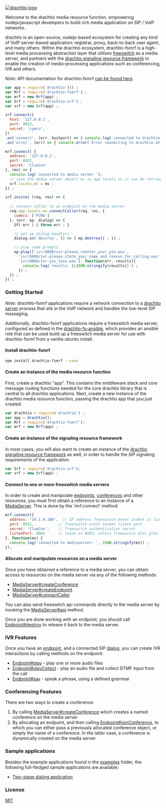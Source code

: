 [![drachtio logo](http://davehorton.github.io/drachtio-srf/img/definition-only-cropped.png)](http://davehorton.github.io/drachtio-srf)

Welcome to the drachtio media resource function, empowering nodejs/javascript developers to build rich media application on SIP / VoIP networks.

drachtio is an open-source, nodejs-based ecosystem for creating any kind of VoIP server-based application: registrar, proxy, back-to-back user agent, and many others. Within the drachtio ecosystem, drachtio-fsmrf is a high-level media processing abstraction layer that utilizes [freeswitch](https://freeswitch.org) as a media server, and partners with the [drachtio signaling resource framework](http://davehorton.github.io/drachtio-srf/) to enable the creation of media-processing applications such as conferencing, IVR and others.


*Note:* API documentation for drachtio-fsmrf [can be found here](http://davehorton.github.io/drachtio-fsmrf/api/index.html).

```js
var app = require('drachtio')() ;
var Mrf = require('drachtio-fsmrf') ;
var mrf = new Mrf(app) ;
var Srf = require('drachtio-srf') ;
var srf = new Srf(app) ;

srf.connect({
  host: '127.0.0.1',
  port: 9022,
  secret: 'cymru',
}) 
.on('connect', (err, hostport) => { console.log(`connected to drachtio listening on ${hostport}`) ;})
.on('error', (err) => { console.error(`Error connecting to drachtio at ${err || err.message}`) ; }) ;

mrf.connect( {
  address: '127.0.0.1',
  port: 8021,
  secret: 'ClueCon'
}, (ms) => {
  console.log(`connected to media server `);
  // save the media server object as in app locals so it can be retrieved from middleware
  srf.locals.ms = ms ;
}) ;

srf.invite( (req, res) => {
  
  // connect caller to an endpoint on the media server
  req.app.locals.ms.connectCaller(req, res, {
    codecs: ['PCMU']
  }, (err, ep, dialog) => {
    if( err ) { throw err ; }

    // set up dialog handlers
    dialog.on('destroy', () => { ep.destroy() ; }) ;

    // play some prompts
    ep.play(['ivr/8000/ivr-please_reenter_your_pin.wav',
      'ivr/8000/ivr-please_state_your_name_and_reason_for_calling.wav',
      'ivr/8000/ivr-you_lose.wav'], function(err, results){
        console.log(`results: ${JSON.stringify(results)}`) ;
      }) ;
  }) ; 
}) ;
```

### Getting Started

*Note:* drachtio-fsmrf applications require a network connection to a [drachtio server](https://github.com/davehorton/drachtio-server) process that sits in the VoIP network and handles the low-level SIP messaging.

*Additionally*, drachtio-fsmrf applications require a freeswitch media server, configured as defined in the [drachtio-fs-ansible](https://github.com/davehorton/drachtio-fs-ansible), which provides an ansible role that can be used build up a freeswitch media server for use with drachtio-fsrmf from a vanilla ubuntu install.

#### Install drachtio-fsmrf

```bash
npm install drachtio-fsmrf --save
```

#### Create an instance of the media resource function
First, create a drachtio "app".  This contains the middleware stack and core message routing functions needed for the core drachtio library that is central to all drachtio applications.  Next, create a new instance of the drachtio media resource function, passing the drachtio app that you just created.

```js
var drachtio = require('drachtio') ;
var app = drachtio();
var Mrf = require('drachtio-fsmrf'); 
var mrf = new Mrf(app) ;
```

#### Create an instance of the signaling resource framework</h4>
In most cases, you will also want to create an instance of the [drachtio signaling resource framework](http://davehorton.github.io/drachtio-srf/) as well, in order to handle the SIP signaling requirements of the application.

```js
var Srf = require('drachtio-srf'); 
var srf = new Srf(app) ;
```

#### Connect to one or more freeswitch media servers
In order to create and manipulate [endpoints](http://davehorton.github.io/drachtio-fsmrf/api/Endpoint.html), [conferences](http://davehorton.github.io/drachtio-fsmrf/api/Conference.html) and other resources, you must first obtain a reference to an instance of a [MediaServer](http://davehorton.github.io/drachtio-fsmrf/api/MediaServer.html).  This is done by the 'mrf.connect' method:

```js
mrf.connect({
  address: '10.1.0.100',  // IP address freeswitch event socket is listening on
  port: 8021,           // freeswitch event socket listen port
  secret: 'ClueCon',    // freeswitch authentication secret
  listenPort: 8085      // leave at 8085; unless freeswitch dial plan is changed
}, function(ms) {
  console.log('connected to mediaserver: ', JSON.stringify(ms)) ;
});
```

#### Allocate and manipulate resources on a media server
Once you have obtained a reference to a media server, you can obtain access to resources on the media server via any of the following methods:
* [MediaServer#createConference](http://davehorton.github.io/drachtio-fsmrf/api/MediaServer.html#createConference)
* [MediaServer#createEndpoint](http://davehorton.github.io/drachtio-fsmrf/api/MediaServer.html#createEndpoint)
* [MediaServer#connectCaller](http://davehorton.github.io/drachtio-fsmrf/api/MediaServer.html#connectCaller)

You can also send freeswitch api commands directly to the media server by invoking the [MediaServer#api](http://davehorton.github.io/drachtio-fsmrf/api/MediaServer.html#api) method.

Once you are done working with an endpoint, you should call [Endpoint#destroy](http://davehorton.github.io/drachtio-fsmrf/api/Endpoint.html#destroy) to release it back to the media server.

### IVR Features
Once you have an [endpoint](http://davehorton.github.io/drachtio-fsmrf/api/Endpoint.html), and a connected SIP [dialog](http://davehorton.github.io/drachtio-srf/api/Dialog.html), you can create IVR interactions by calling methods on the endpoint:

* [Endpoint#play](http://davehorton.github.io/drachtio-fsmrf/api/Endpoint.html#play) - play one or more audio files
* [Endpoint#playCollect](http://davehorton.github.io/drachtio-fsmrf/api/Endpoint.html#playCollect) - play an audio file and collect DTMF input from the call
* [Endpoint#say](http://davehorton.github.io/drachtio-fsmrf/api/Endpoint.html#say) - speak a phrase, using a defined grammar

### Conferencing Features
There are two ways to create a conference:

1. By calling [MediaServer#createConference](http://davehorton.github.io/drachtio-fsmrf/api/MediaServer.html#createConference) which creates a named conference on the media server
1. By allocating an endpoint, and then calling [Endpoint#joinConference](http://davehorton.github.io/drachtio-fsmrf/api/Endpoint.html#joinConference), to which you can either pass a previously allocated conference object, or simply the name of a conference.  In the latter case, a conference is dynamically created on the media server.

### Sample applications
Besides the example applications found in the [examples](https://github.com/davehorton/drachtio-fsmrf/tree/master/examples) folder, the following full-fledged sample applications are available:

* [Two-stage dialing application](https://github.com/davehorton/drachtio-sample-twostage-dialing)

### License
[MIT](https://github.com/davehorton/drachtio-fsmrf/blob/master/LICENSE)
